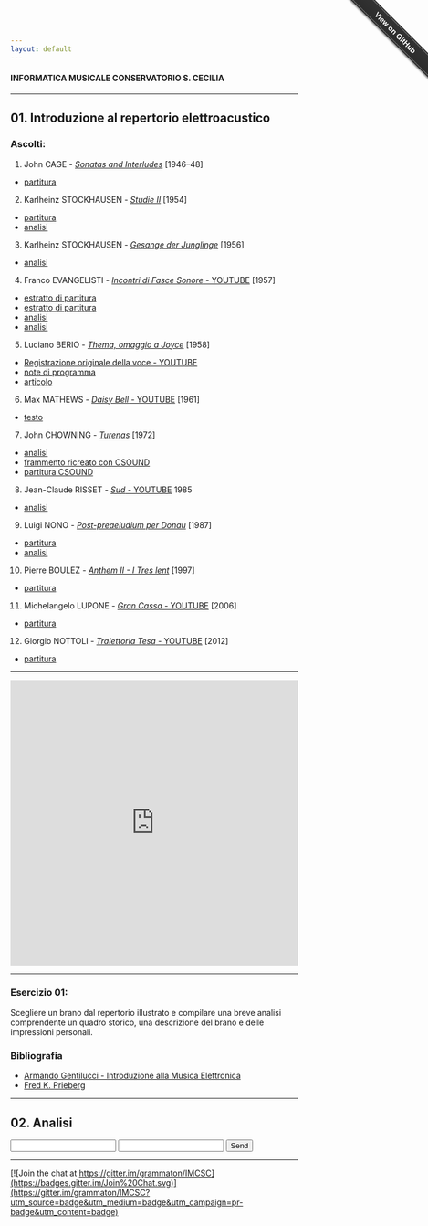 ```yaml
---
layout: default
---
```


#### INFORMATICA MUSICALE CONSERVATORIO S. CECILIA

----

## 01. Introduzione al repertorio elettroacustico

### Ascolti:

 1. John CAGE - [*Sonatas and Interludes*](https://copy.com/0iL4DwZrkN9zph9H) [1946–48]
   * [partitura](https://copy.com/tD0ddJVzf6sLwkf1) 
 2. Karlheinz STOCKHAUSEN - [*Studie II*](https://copy.com/QJyjJjMx96DK0umn) [1954]
   * [partitura](https://copy.com/FpTxc8hUtdV4Snzz)
   * [analisi](https://copy.com/rJSaV1jcrtdjndhn)
 3. Karlheinz STOCKHAUSEN - [*Gesange der Junglinge*](https://copy.com/mgl0rxtcOepMMkGY) [1956]
   * [analisi](https://copy.com/z7JIKmfuqiVCs4yl)
 4. Franco EVANGELISTI - [*Incontri di Fasce Sonore* - YOUTUBE](https://www.youtube.com/watch?v=7ZUJMbNfUTE) [1957]
   * [estratto di partitura](https://copy.com/xTvPpvNPVFPXExPY)
   * [estratto di partitura](https://copy.com/bhpFIg1AtWkGd28W)
   * [analisi](https://copy.com/vQdYinjrrtN44OqT)
   * [analisi](https://copy.com/nOocELFSHGL0OUkW)
 5. Luciano BERIO - [*Thema, omaggio a Joyce*](https://copy.com/AD3Idwj1ZeWr8Iw3) [1958]
   * [Registrazione originale della voce - YOUTUBE](https://www.youtube.com/watch?v=c3IS5Cj_l7w)
   * [note di programma](http://www.lucianoberio.org/node/1503?948448529=1)
   * [articolo](https://copy.com/l72m4MsCWbpx6sin)
 6. Max MATHEWS - [*Daisy Bell* - YOUTUBE](https://www.youtube.com/watch?v=41U78QP8nBk&list=RD41U78QP8nBk) [1961]
   * [testo](https://copy.com/nfMrfeEssQzgNnsv)
 7. John CHOWNING - [*Turenas*](https://copy.com/6GJXt3OMEEwz8zwn) [1972]
   * [analisi](https://www.academia.edu/5497062/Chowning_e_la_sintesi_FM._Analisi_di_Turenas)
   * [frammento ricreato con CSOUND](https://copy.com/Sq4kzN39PRFaVF2B)
   * [partitura CSOUND](https://copy.com/1lQABTbUhbz4USYN)
 8. Jean-Claude RISSET - [*Sud* - YOUTUBE](https://www.youtube.com/watch?v=Fhj2O4jToKI) 1985
   * [analisi](https://copy.com/lVUoTMaREgXFv9g0)
 9. Luigi NONO - [*Post-preaeludium per Donau*](https://copy.com/epwTjv3yK2S37SoA) [1987]
   * [partitura](https://copy.com/btDo94C1vMYhgm17)
   * [analisi](https://copy.com/HSTLzNLpaS0NjGtz)
 10. Pierre BOULEZ - [*Anthem II - I Tres lent*](https://copy.com/nvUFxEoO6YubGHzo) [1997]
   * [partitura](https://copy.com/41VerwBKWYHmBkGD)
 11. Michelangelo LUPONE - [*Gran Cassa* - YOUTUBE](https://www.youtube.com/watch?v=chhxK_RhZIk) [2006]
   * [partitura](https://copy.com/9hkq1THaYgMEhdPM)
 12. Giorgio NOTTOLI - [*Traiettoria Tesa* - YOUTUBE](https://www.youtube.com/watch?v=bqjLSPv-KXs) [2012]
   * [partitura](https://copy.com/InMjRabstBCCIePn)
 
----

<iframe src='http://cdn.knightlab.com/libs/timeline/latest/embed/index.html?source=0AhFlhQFvYUstdFNDQlRhQXJiR1BXMjAtOEQyQ1FZZ2c&font=Bevan-PotanoSans&maptype=toner&lang=it&height=500' width='100%' height='500' frameborder='0'></iframe>

----

### Esercizio 01:

Scegliere un brano dal repertorio illustrato e compilare una breve analisi comprendente un quadro storico, una descrizione del brano e delle impressioni personali.

### Bibliografia

 - [Armando Gentilucci - Introduzione alla Musica Elettronica](https://copy.com/gmatZ8qkaw1WROAG)
 - [Fred K. Prieberg](https://copy.com/mU6LRdCdxUlrVAIZ)
 
----

## 02. Analisi

<form action="//formspree.io/me@giuseppesilvi.com">
    <input type="text" name="name">
    <input type="email" name="_replyto">
    <input type="submit" value="Send">
</form>

----

[![Join the chat at https://gitter.im/grammaton/IMCSC](https://badges.gitter.im/Join%20Chat.svg)](https://gitter.im/grammaton/IMCSC?utm_source=badge&utm_medium=badge&utm_campaign=pr-badge&utm_content=badge)
 
<div class="github-fork-ribbon-wrapper right fixed" style="width: 150px;height: 150px;position: fixed;overflow: hidden;top: 0;z-index: 9999;pointer-events: none;right: 0;"><div class="github-fork-ribbon" style="position: absolute;padding: 2px 0;background-color: #333;background-image: linear-gradient(to bottom, rgba(0, 0, 0, 0), rgba(0, 0, 0, 0.15));-webkit-box-shadow: 0 2px 3px 0 rgba(0, 0, 0, 0.5);-moz-box-shadow: 0 2px 3px 0 rgba(0, 0, 0, 0.5);box-shadow: 0 2px 3px 0 rgba(0, 0, 0, 0.5);z-index: 9999;pointer-events: auto;top: 42px;right: -43px;-webkit-transform: rotate(45deg);-moz-transform: rotate(45deg);-ms-transform: rotate(45deg);-o-transform: rotate(45deg);transform: rotate(45deg);"><a href="https://github.com/grammaton/IMCSC" style="font: 700 13px &quot;Helvetica Neue&quot;, Helvetica, Arial, sans-serif;color: #fff;text-decoration: none;text-shadow: 0 -1px rgba(0, 0, 0, 0.5);text-align: center;width: 200px;line-height: 20px;display: inline-block;padding: 2px 0;border-width: 1px 0;border-style: dotted;border-color: rgba(255, 255, 255, 0.7);">View on GitHub</a></div></div>
